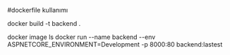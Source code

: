 #dockerfile kullanımı

docker build -t backend .

docker image ls
docker run  --name backend --env ASPNETCORE_ENVIRONMENT=Development -p 8000:80 backend:lastest